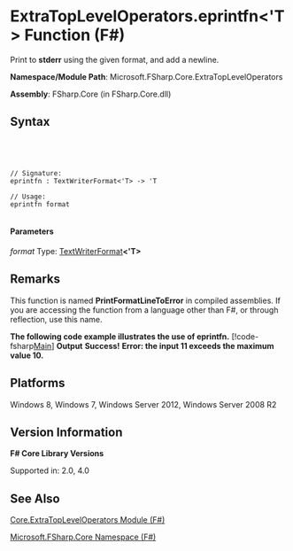 # ExtraTopLevelOperators.eprintfn<'T> Function (F#)

Print to **stderr** using the given format, and add a newline.

**Namespace/Module Path**: Microsoft.FSharp.Core.ExtraTopLevelOperators

**Assembly**: FSharp.Core (in FSharp.Core.dll)


## Syntax



```




// Signature:
eprintfn : TextWriterFormat<'T> -> 'T

// Usage:
eprintfn format


```





#### Parameters
*format*
Type: [TextWriterFormat](http://msdn.microsoft.com/en-us/library/2080c4a5-7bdd-4a01-8e01-10b498af92de)**&lt;'T&gt;**




## Remarks
This function is named **PrintFormatLineToError** in compiled assemblies. If you are accessing the function from a language other than F#, or through reflection, use this name.

**The following code example illustrates the use of eprintfn.**
[!code-fsharp[Main](snippets/fscorelib2/snippet3.fs)]
**Output**
**Success!**
**Error: the input 11 exceeds the maximum value 10.**
## Platforms
Windows 8, Windows 7, Windows Server 2012, Windows Server 2008 R2


## Version Information
**F# Core Library Versions**

Supported in: 2.0, 4.0




## See Also
[Core.ExtraTopLevelOperators Module &#40;F&#35;&#41;](Core.ExtraTopLevelOperators-Module-%5BFSharp%5D.md)

[Microsoft.FSharp.Core Namespace &#40;F&#35;&#41;](Microsoft.FSharp.Core-Namespace-%5BFSharp%5D.md)

